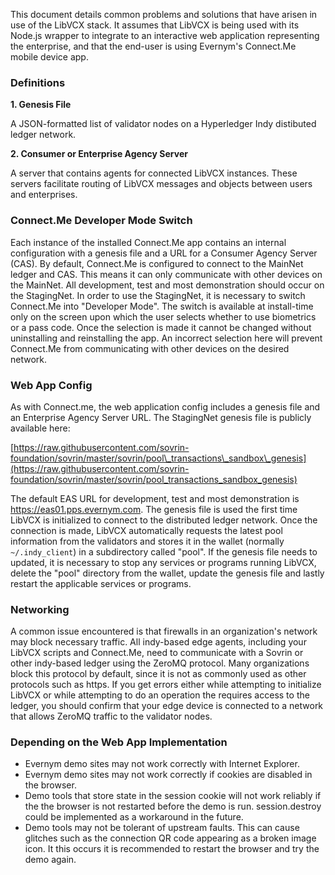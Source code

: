 This document details common problems and solutions that have arisen in use of the LibVCX stack. It assumes that LibVCX is being used with its Node.js wrapper to integrate to an interactive web application representing the enterprise, and that the end-user is using Evernym's Connect.Me mobile device app.

### Definitions

**1. Genesis File**

A JSON-formatted list of validator nodes on a Hyperledger Indy distibuted ledger network.

**2. Consumer or Enterprise Agency Server**

A server that contains agents for connected LibVCX instances. These servers facilitate routing of LibVCX messages and objects between users and enterprises.

### Connect.Me Developer Mode Switch

Each instance of the installed Connect.Me app contains an internal configuration with a genesis file and a URL for a Consumer Agency Server (CAS). By default, Connect.Me is configured to connect to the MainNet ledger and CAS. This means it can only communicate with other devices on the MainNet. All development, test and most demonstration should occur on the StagingNet. In order to use the StagingNet, it is necessary to switch Connect.Me into "Developer Mode". The switch is available at install-time only on the screen upon which the user selects whether to use biometrics or a pass code. Once the selection is made it cannot be changed without uninstalling and reinstalling the app. An incorrect selection here will prevent Connect.Me from communicating with other devices on the desired network.

### Web App Config

As with Connect.me, the web application config includes a genesis file and an Enterprise Agency Server URL. The StagingNet genesis file is publicly available here:

[https://raw.githubusercontent.com/sovrin-foundation/sovrin/master/sovrin/pool\_transactions\_sandbox\_genesis](https://raw.githubusercontent.com/sovrin-foundation/sovrin/master/sovrin/pool_transactions_sandbox_genesis)

The default EAS URL for development, test and most demonstration is https://eas01.pps.evernym.com. The genesis file is used the first time LibVCX is initialized to connect to the distributed ledger network. Once the connection is made, LibVCX automatically requests the latest pool information from the validators and stores it in the wallet (normally `~/.indy_client`) in a subdirectory called "pool". If the genesis file needs to updated, it is necessary to stop any services or programs running LibVCX, delete the "pool" directory from the wallet, update the genesis file and lastly restart the applicable services or programs.

### Networking

A common issue encountered is that firewalls in an organization's network may block necessary traffic. All indy-based edge agents, including your LibVCX scripts and Connect.Me, need to communicate with a Sovrin or other indy-based ledger using the ZeroMQ protocol. Many organizations block this protocol by default, since it is not as commonly used as other protocols such as https. If you get errors either while attempting to initialize LibVCX or while attempting to do an operation the requires access to the ledger, you should confirm that your edge device is connected to a network that allows ZeroMQ traffic to the validator nodes.

### Depending on the Web App Implementation

* Evernym demo sites may not work correctly with Internet Explorer.
* Evernym demo sites may not work correctly if cookies are disabled in the browser.
* Demo tools that store state in the session cookie will not work reliably if the the browser is not restarted before the demo is run. session.destroy
  could be implemented as a workaround in the future.
* Demo tools may not be tolerant of upstream faults. This can cause glitches such as the connection QR code appearing as a broken image icon. It this occurs it is recommended to restart the browser and try the demo again.
